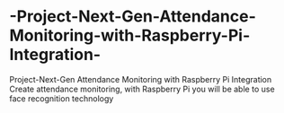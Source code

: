 # -Project-Next-Gen-Attendance-Monitoring-with-Raspberry-Pi-Integration-
Project-Next-Gen Attendance Monitoring with Raspberry Pi Integration Create attendance monitoring, with Raspberry Pi you will be able to use face recognition technology
